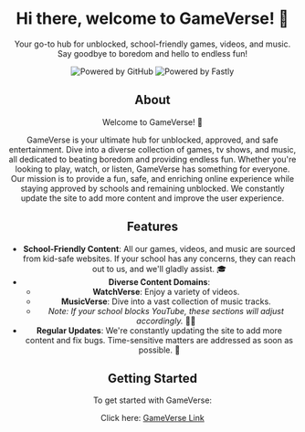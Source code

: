 <div align="center">

# Hi there, welcome to GameVerse! 🎉

Your go-to hub for unblocked, school-friendly games, videos, and music. Say goodbye to boredom and hello to endless fun!

![Powered by GitHub](https://img.shields.io/badge/powered%20by-GitHub-black?style=for-the-badge&logo=github&logoColor=white)
![Powered by Fastly](https://img.shields.io/badge/powered%20by-Fastly-black?style=for-the-badge&logo=fastly&logoColor=white)

## About 
Welcome to GameVerse! 🌟

GameVerse is your ultimate hub for unblocked, approved, and safe entertainment. Dive into a diverse collection of games, tv shows, and music, all dedicated to beating boredom and providing endless fun. Whether you're looking to play, watch, or listen, GameVerse has something for everyone. Our mission is to provide a fun, safe, and enriching online experience while staying approved by schools and remaining unblocked. We constantly update the site to add more content and improve the user experience.

## Features
- **School-Friendly Content**: All our games, videos, and music are sourced from kid-safe websites. If your school has any concerns, they can reach out to us, and we'll gladly assist. 🎓
- **Diverse Content Domains**:
  - **WatchVerse**: Enjoy a variety of videos.
  - **MusicVerse**: Dive into a vast collection of music tracks.
  - *Note: If your school blocks YouTube, these sections will adjust accordingly.* 🎥🎵
- **Regular Updates**: We're constantly updating the site to add more content and fix bugs. Time-sensitive matters are addressed as soon as possible. 🔄

## Getting Started
To get started with GameVerse:

Click here: [GameVerse Link](https://gameverse.global.ssl.fastly.net)


</div>

